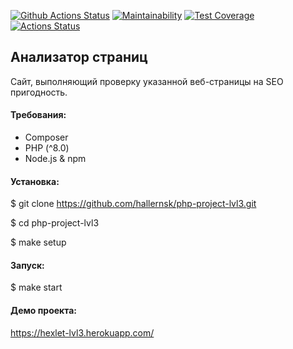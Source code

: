 [![Github Actions Status](https://github.com/hallernsk/php-project-lvl3/workflows/PHP%20CI/badge.svg)](https://github.com/hallernsk/php-project-lvl3/actions)
[![Maintainability](https://api.codeclimate.com/v1/badges/0d8db86e1c845a03eb02/maintainability)](https://codeclimate.com/github/hallernsk/php-project-lvl3/maintainability)
[![Test Coverage](https://api.codeclimate.com/v1/badges/0d8db86e1c845a03eb02/test_coverage)](https://codeclimate.com/github/hallernsk/php-project-lvl3/test_coverage)
[![Actions Status](https://github.com/hallernsk/php-project-lvl3/workflows/hexlet-check/badge.svg)](https://github.com/hallernsk/php-project-lvl3/actions)


## Анализатор страниц

Cайт, выполняющий проверку указанной веб-страницы на SEO пригодность. 

#### Требования:

- Composer
- PHP (^8.0)
- Node.js & npm

#### Установка:

$ git clone https://github.com/hallernsk/php-project-lvl3.git

$ cd php-project-lvl3

$ make setup

#### Запуск:

$ make start

#### Демо проекта:

https://hexlet-lvl3.herokuapp.com/

